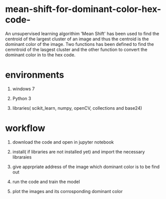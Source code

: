 # mean-shift-for-dominant-color-hex-code-
An unsupervised learning algorithim 'Mean Shift' has been used to find the centroid of the largest cluster of an image and thus the 
centroid is the dominant color of the image. Two functions has been defined to find the cemntroid of the lasgest cluster and the other 
function to convert the dominant color in to the hex code.

# environments
1) windows 7

2) Python 3

3) libraries( scikit_learn, numpy, openCV, collections and base24)

# workflow

1) download the code and open in jupyter notebook

2) install( if libraries are not installed yet) and import the necessary libraraies

3) give apprpriate address of the image which dominant color is to be find out

4) run the code and train the model

5) plot the images and its corrosponding dominant color
